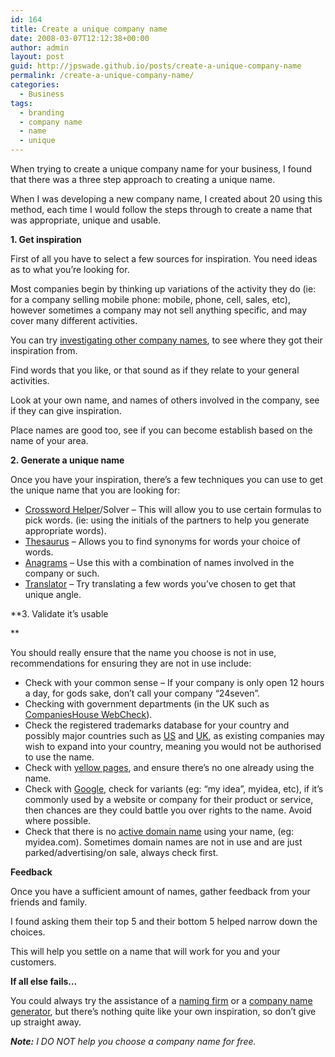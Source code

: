 ```yaml
---
id: 164
title: Create a unique company name
date: 2008-03-07T12:12:38+00:00
author: admin
layout: post
guid: http://jpswade.github.io/posts/create-a-unique-company-name
permalink: /create-a-unique-company-name/
categories:
  - Business
tags:
  - branding
  - company name
  - name
  - unique
---
```

<p class="lead">
  When trying to create a unique company name for your business, I found that there was a three step approach to creating a unique name.
</p>

When I was developing a new company name, I created about 20 using this method, each time I would follow the steps through to create a name that was appropriate, unique and usable.

<!--more-->

**1. Get inspiration** 

First of all you have to select a few sources for inspiration. You need ideas as to what you&#8217;re looking for.

Most companies begin by thinking up variations of the activity they do (ie: for a company selling mobile phone: mobile, phone, cell, sales, etc), however sometimes a company may not sell anything specific, and may cover many different activities.

You can try [investigating other company names](http://en.wikipedia.org/wiki/List_of_company_name_etymologies), to see where they got their inspiration from.

Find words that you like, or that sound as if they relate to your general activities.

Look at your own name, and names of others involved in the company, see if they can give inspiration.

Place names are good too, see if you can become establish based on the name of your area.

**2. Generate a unique name** 

Once you have your inspiration, there&#8217;s a few techniques you can use to get the unique name that you are looking for:

  * [Crossword Helper](http://www.google.com/search?q=crossword+helper)/Solver &#8211; This will allow you to use certain formulas to pick words. (ie: using the initials of the partners to help you generate appropriate words).
  * [Thesaurus](http://www.google.com/search?q=thesaurus) &#8211; Allows you to find synonyms for words your choice of words.
  * [Anagrams](http://www.google.com/search?q=anagrams) &#8211; Use this with a combination of names involved in the company or such.
  * [Translator](http://www.google.com/search?q=translator) &#8211; Try translating a few words you&#8217;ve chosen to get that unique angle.

**3. Validate it&#8217;s usable
  
** 

You should really ensure that the name you choose is not in use, recommendations for ensuring they are not in use include:

  * Check with your common sense &#8211; If your company is only open 12 hours a day, for gods sake, don&#8217;t call your company &#8220;24seven&#8221;.
  * Checking with government departments (in the UK such as [CompaniesHouse WebCheck](http://wck2.companieshouse.gov.uk/)).
  * Check the registered trademarks database for your country and possibly major countries such as [US](http://www.uspto.gov/) and [UK](http://www.ipo.gov.uk/tm/t-find/t-find-text/), as existing companies may wish to expand into your country, meaning you would not be authorised to use the name.
  * Check with [yellow pages](http://www.yell.com/), and ensure there&#8217;s no one already using the name.
  * Check with [Google](http://www.google.com/), check for variants (eg: &#8220;my idea&#8221;, myidea, etc), if it&#8217;s commonly used by a website or company for their product or service, then chances are they could battle you over rights to the name. Avoid where possible.
  * Check that there is no [active domain name](http://whoisx.co.uk/) using your name, (eg: myidea.com). Sometimes domain names are not in use and are just parked/advertising/on sale, always check first.

**Feedback**

Once you have a sufficient amount of names, gather feedback from your friends and family.

I found asking them their top 5 and their bottom 5 helped narrow down the choices.

This will help you settle on a name that will work for you and your customers.

**If all else fails&#8230;**

You could always try the assistance of a [naming firm](http://www.dmoz.org/Business/Marketing_and_Advertising/Branding/Naming/) or a [company name generator](http://www.google.com/search?q=company+name+generator), but there&#8217;s nothing quite like your own inspiration, so don&#8217;t give up straight away.

_**Note:** I DO NOT help you choose a company name for free._